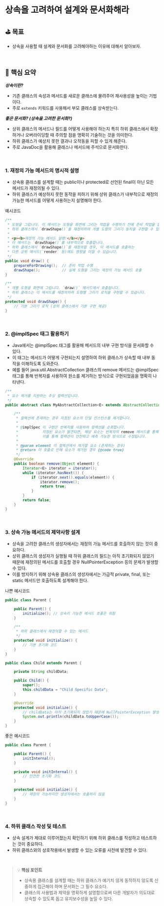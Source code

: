 # 상속을 고려하여 설계와 문서화해라

## ⛳️ 목표

- 상속을 사용할 때 설계와 문서화를 고려해야하는 이유에 대해서 알아보자.

<br>

## 📄 핵심 요약

***상속이란?***

- 기존 클래스의 속성과 메서드를 새로운 클래스에 물려주어 재사용성을 높이는 기법이다.
- 주로 `extends` 키워드를 사용해서 부모 클래스를 상속받는다.

***좋은 문서화? (상속을 고려한 문서화?)***

- 상위 클래스의 메서드나 필드를 어떻게 사용해야 하는지 특히 하위 클래스에서 확장하거나 오버라이딩할 때 주의할 점을 명확히 기술하는 것을 의미한다.
- 하위 클래스가 예상치 못한 결과나 오작동을 피할 수 있게 해준다.
- 주로 JavaDoc을 활용해 클래스나 메서드에 주석으로 문서화한다.

<br>

### 1. 재정의 가능 메서드의 명시적 설명
- 상속용 클래스를 설계할 때는 public이나 protected로 선언된 final이 아닌 모든 메서드가 재정의될 수 있다. 
- 하위 클래스가 예상하지 못한 동작을 피하기 위해 상위 클래스가 내부적으로 재정의 가능한 메서드를 어떻게 사용하는지 설명해야 한다.

예시코드
```java
/**
 * 도형을 그립니다. 이 메서드는 도형을 화면에 그리는 작업을 수행하기 전에 준비 작업을 합니다.
 * 하위 클래스에서 `drawShape()`를 재정의하여 개별 도형의 그리기 동작을 구현할 수 있습니다.
 * 
 * <p><b>재정의 가능 메서드 설명:</b></p>
 * 이 메서드는 `drawShape()`를 내부적으로 호출합니다. 
 * 하위 클래스에서 `drawShape()`를 재정의할 경우, 이 메서드를 호출하는
 * 다른 상위 메서드(`render` 등)에도 영향을 미칠 수 있습니다.
 */
public void draw() {
    prepareForDrawing();  // 준비 작업 수행
    drawShape();          // 실제 도형을 그리는 재정의 가능 메서드 호출
}

/**
 * 개별 도형을 화면에 그립니다. `draw()` 메서드에서 호출됩니다.
 * 하위 클래스는 이 메서드를 재정의하여 도형별 그리기 로직을 구현할 수 있습니다.
 */
protected void drawShape() {
    // 기본 그리기 로직 (상위 클래스에서 기본 구현 제공)
}
```
<br>

### 2. @implSpec 태그 활용하기
- Java에서는 @implSpec 태그를 활용해 메서드의 내부 구현 방식을 문서화할 수 있다. 
- 이 태그는 메서드가 어떻게 구현되는지 설명하여 하위 클래스가 상속할 때 내부 동작을 이해하도록 도와준다. 
- 예를 들어 java.util.AbstractCollection 클래스의 remove 메서드는 @implSpec 태그를 통해 반복자를 사용하여 원소를 제거하는 방식으로 구현되었음을 명확히 나타낸다.

```java
/**
 * 요소 제거를 지원하는 추상 컬렉션입니다.
 */
public abstract class MyAbstractCollection<E> extends AbstractCollection<E> {

    /**
     * 컬렉션에 존재하는 경우 지정된 요소의 단일 인스턴스를 제거합니다.
     *
     * @implSpec 이 구현은 반복자를 사용하여 컬렉션을 순회합니다.
     *           지정된 요소가 발견되면, 해당 요소는 반복자의 remove 메서드를 통해 제거됩니다.
     *           이를 통해 컬렉션이 안전하고 예측 가능한 방식으로 수정됩니다.
     *
     * @param element 이 컬렉션에서 제거할 요소 (존재하는 경우)
     * @return 이 호출로 인해 요소가 제거된 경우 {@code true}
     */
    @Override
    public boolean remove(Object element) {
        Iterator<E> iterator = iterator();
        while (iterator.hasNext()) {
            if (iterator.next().equals(element)) {
                iterator.remove();
                return true;
            }
        }
        return false;
    }
}
```
<br>

### 3. 상속 가능 메서드의 제약사항 설계
- 상속을 고려한 클래스의 생성자에서는 재정의 가능 메서드를 호출하지 않는 것이 중요하다.
- 상위 클래스의 생성자가 실행될 때 하위 클래스의 필드는 아직 초기화되지 않았기 때문에 재정의된 메서드를 호출할 경우 NullPointerException 등의 문제가 발생할 수 있다.
- 이를 방지하기 위해 상속용 클래스의 생성자에서는 가급적 private, final, 또는 static 메서드만 호출하도록 설계해야 한다.

나쁜 예시코드
```java
public class Parent {

    public Parent() {
        initialize(); // 상속이 가능한 메서드 호출은 위험
    }

    /**
     * 하위 클래스에서 재정의할 수 있는 메서드
     */
    protected void initialize() {
        // 기본 초기화 코드
    }
}

public class Child extends Parent {

    private String childData;

    public Child() {
        super();
        this.childData = "Child Specific Data";
    }

    @Override
    protected void initialize() {
        // childData는 아직 초기화되지 않았기 때문에 NullPointerException 발생 가능
        System.out.println(childData.toUpperCase());
    }
}
```

좋은 예시코드
```java
public class Parent {

    public Parent() {
        initInternal();
    }

    private void initInternal() {
        // 안전한 초기화 코드
    }

    protected void initialize() {
        // 재정의 가능하지만 생성자에서는 호출하지 않음
    }
}
```
<br>

### 4. 하위 클래스 작성 및 테스트
- 상속 설계가 제대로 이루어졌는지 확인하기 위해 하위 클래스를 작성하고 테스트하는 것이 중요하다.
- 하위 클래스와의 상호작용에서 발생할 수 있는 오류를 사전에 발견할 수 있다.

<br>

> 💡 **핵심 포인트**
> - 상속용 클래스를 설계할 때는 하위 클래스가 예기치 않게 동작하지 않도록 신중하게 접근해야 하며 문서화는 그 필수 요소다.
> - 클래스의 사용법과 제약을 명확하게 설명함으로써 다른 개발자가 의도대로 상속할 수 있도록 돕고 유지보수성을 높일 수 있다.